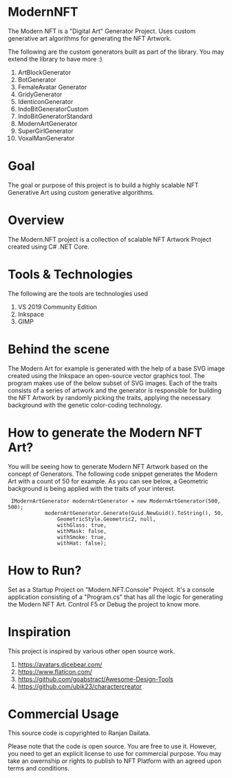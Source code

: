 # ModernNFT
The Modern NFT is a "Digital Art" Generator Project. Uses custom generative art algorithms for generating the NFT Artwork.

The following are the custom generators built as part of the library. You may extend the library to have more :)

1) ArtBlockGenerator
2) BotGenerator
3) FemaleAvatar Generator
4) GridyGenerator
5) IdenticonGenerator
6) IndoBitGeneratorCustom
7) IndoBitGeneratorStandard
8) ModernArtGenerator
9) SuperGirlGenerator
10) VoxalManGenerator

# Goal

The goal or purpose of this project is to build a highly scalable NFT Generative Art using custom generative algorithms.

# Overview

The Modern.NFT project is a collection of scalable NFT Artwork Project created using C# .NET Core.

# Tools & Technologies

The following are the tools are technologies used

1) VS 2019 Community Edition
2) Inkspace
3) GIMP

# Behind the scene

The Modern Art for example is generated with the help of a base SVG image created using the Inkspace an open-source vector graphics tool. The program makes use of the below subset of SVG images. Each of the traits consists of a series of artwork and the generator is responsible for building the NFT Artwork by randomly picking the traits, applying the necessary background with the genetic color-coding technology.

# How to generate the Modern NFT Art?

You will be seeing how to generate Modern NFT Artwork based on the concept of Generators.
The following code snippet generates the Modern Art with a count of 50 for example. As you can see below, a Geometric background is being applied with the traits of your interest.

```
 IModernArtGenerator modernArtGenerator = new ModernArtGenerator(500, 500);
            modernArtGenerator.Generate(Guid.NewGuid().ToString(), 50,
                GeometricStyle.Geometric2, null,
                withGlass: true,
                withMask: false,
                withSmoke: true,
                withHat: false);
```

# How to Run?

Set as a Startup Project on "Modern.NFT.Console" Project. It's a console application consisting of a "Program.cs" that has all the logic for generating the Modern NFT Art. Control F5 or Debug the project to know more.

# Inspiration

This project is inspired by various other open source work. 

1) https://avatars.dicebear.com/
2) https://www.flaticon.com/
3) https://github.com/goabstract/Awesome-Design-Tools
4) https://github.com/ubik23/charactercreator

# Commercial Usage

This source code is copyrighted to Ranjan Dailata. 

Please note that the code is open source. You are free to use it. However, you need to get an explicit license to use for commercial purpose. You may take an owernship or rights to publish to NFT Platform with an agreed upon terms and conditions.
